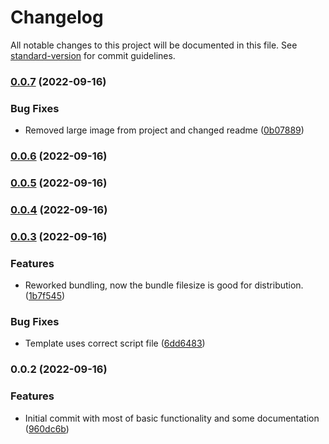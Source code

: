 # Changelog

All notable changes to this project will be documented in this file. See [standard-version](https://github.com/conventional-changelog/standard-version) for commit guidelines.

### [0.0.7](https://github.com/enricllagostera/b5/compare/v0.0.6...v0.0.7) (2022-09-16)


### Bug Fixes

* Removed large image from project and changed readme ([0b07889](https://github.com/enricllagostera/b5/commit/0b078897915c0fb9c842ce5b7f3ebcecfda54a3d))

### [0.0.6](https://github.com/enricllagostera/b5/compare/v0.0.5...v0.0.6) (2022-09-16)

### [0.0.5](https://github.com/enricllagostera/b5/compare/v0.0.4...v0.0.5) (2022-09-16)

### [0.0.4](https://github.com/enricllagostera/b5/compare/v0.0.3...v0.0.4) (2022-09-16)

### [0.0.3](https://github.com/enricllagostera/b5/compare/v0.0.2...v0.0.3) (2022-09-16)


### Features

* Reworked bundling, now the bundle filesize is good for distribution. ([1b7f545](https://github.com/enricllagostera/b5/commit/1b7f545f61d58706189dc3ebf97620ce0e0370b0))


### Bug Fixes

* Template uses correct script file ([6dd6483](https://github.com/enricllagostera/b5/commit/6dd64831fd59dc4c80885ffc23f3406828aa4331))

### 0.0.2 (2022-09-16)


### Features

* Initial commit with most of basic functionality and some documentation ([960dc6b](https://github.com/enricllagostera/b5/commit/960dc6b035c66efa352ebf801bd2b3e0af64fc60))
